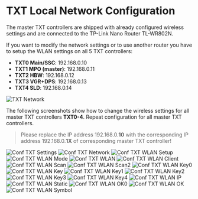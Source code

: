 # TXT Local Network Configuration
The master TXT controllers are shipped with already configured wireless settings and are connected to the TP-Link Nano Router TL-WR802N.

If you want to modify the network settings or to use another router you have to setup the WLAN settings on all 5 TXT controllers:
* **TXT0 Main/SSC**: 192.168.0.10
* **TXT1 MPO (master)**: 192.168.0.11
* **TXT2 HBW**: 192.168.0.12
* **TXT3 VGR+DPS**: 192.168.0.13
* **TXT4 SLD**: 192.168.0.14

![TXT Network](TXT_Network.png)


The following screenshots show how to change the wireless settings for all master TXT controllers **TXT0-4**. Repeat configuration for all master TXT controllers.

> Please replace the IP address 192.168.0.**10** with the corresponding IP address 192.168.0.**1X** of corresponding master TXT controller! 

![Conf TXT Settings](Conf_TXT_Settings.png) ![Conf TXT Network](Conf_TXT_Network.png) ![Conf TXT WLAN Setup](Conf_TXT_WLAN_Setup.png) ![Conf TXT WLAN Mode](Conf_TXT_WLAN_Mode.png) ![Conf TXT WLAN](Conf_TXT_WLAN.png) ![Conf TXT WLAN Client](Conf_TXT_WLAN_Client.png) ![Conf TXT WLAN Scan](Conf_TXT_WLAN_Scan.png) ![Conf TXT WLAN Scan2](Conf_TXT_WLAN_Scan2.png) ![Conf TXT WLAN Key0](Conf_TXT_WLAN_Key0.png) ![Conf TXT WLAN Key](Conf_TXT_WLAN_Key.png) ![Conf TXT WLAN Key1](Conf_TXT_WLAN_Key1.png) ![Conf TXT WLAN Key2](Conf_TXT_WLAN_Key2.png) ![Conf TXT WLAN Key3](Conf_TXT_WLAN_Key3.png) ![Conf TXT WLAN Key4](Conf_TXT_WLAN_Key4.png) ![Conf TXT WLAN IP](Conf_TXT_WLAN_IP.png) ![Conf TXT WLAN Static](Conf_TXT_WLAN_Static.png) ![Conf TXT WLAN OK0](Conf_TXT_WLAN_OK0.png) ![Conf TXT WLAN OK](Conf_TXT_WLAN_OK.png) ![Conf TXT WLAN Symbol](Conf_TXT_WLAN_Symbol.png)

